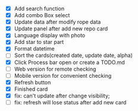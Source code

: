 - [x] Add search function
- [x] Add combo Box select
- [x] Update data after modify rope data
- [x] Update panel  after add new repo card
- [x] Language display with photo
- [x] Add star to star part
- [x] Format datetime
- [ ] Sort the cards(created date, update date, alpha)
- [x] Click Process bar open or create a TODO.md
- [ ] Web version for remote checking
- [ ] Mobile version for convenient checking 
- [x] Refresh button
- [x] Finished card
- [x] fix: can't update after change visibility;
- [ ] fix: refresh will lose status after add new card